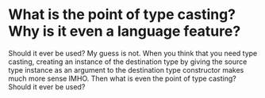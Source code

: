 What is the point of type casting? Why is it even a language feature?
=====================================================================
Should it ever be used? My guess is not. When you think that you need type casting, creating an instance of the destination type by giving the source type instance as an argument to the destination type constructor makes much more sense IMHO. Then what is even the point of type casting? Should it ever be used?
